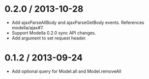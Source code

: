 
0.2.0 / 2013-10-28 
==================

  * Add ajaxParseAllBody and ajaxParseGetBody events. References modella/ajax#7.
  * Support Modella 0.2.0 sync API changes.
  * Add argument to set request header.

0.1.2 / 2013-09-24 
==================

 * Add optional query for Model.all and Model.removeAll
